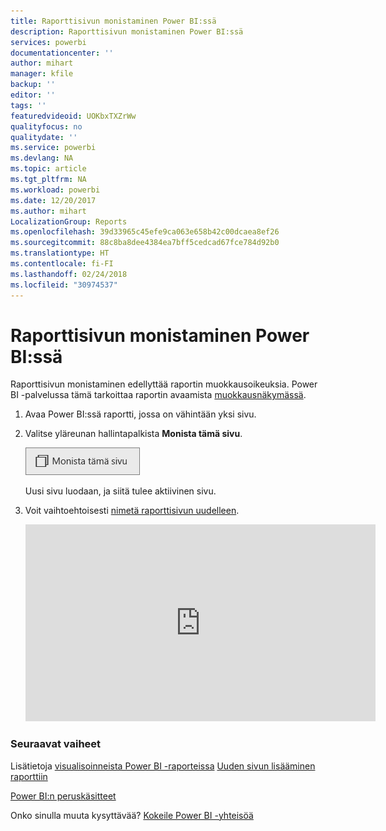 ```yaml
---
title: Raporttisivun monistaminen Power BI:ssä
description: Raporttisivun monistaminen Power BI:ssä
services: powerbi
documentationcenter: ''
author: mihart
manager: kfile
backup: ''
editor: ''
tags: ''
featuredvideoid: UOKbxTXZrWw
qualityfocus: no
qualitydate: ''
ms.service: powerbi
ms.devlang: NA
ms.topic: article
ms.tgt_pltfrm: NA
ms.workload: powerbi
ms.date: 12/20/2017
ms.author: mihart
LocalizationGroup: Reports
ms.openlocfilehash: 39d33965c45efe9ca063e658b42c00dcaea8ef26
ms.sourcegitcommit: 88c8ba8dee4384ea7bff5cedcad67fce784d92b0
ms.translationtype: HT
ms.contentlocale: fi-FI
ms.lasthandoff: 02/24/2018
ms.locfileid: "30974537"
---
```

# <a name="duplicate-a-report-page-in-power-bi"></a>Raporttisivun monistaminen Power BI:ssä
Raporttisivun monistaminen edellyttää raportin muokkausoikeuksia. Power BI -palvelussa tämä tarkoittaa raportin avaamista [muokkausnäkymässä](service-reading-view-and-editing-view.md). 


1. Avaa Power BI:ssä raportti, jossa on vähintään yksi sivu. 

2. Valitse yläreunan hallintapalkista **Monista tämä sivu**.
   
   ![](media/power-bi-report-copy-paste-page/pbi_duplicate_new.png)
   
   Uusi sivu luodaan, ja siitä tulee aktiivinen sivu.
3. Voit vaihtoehtoisesti [nimetä raporttisivun uudelleen](service-rename.md).
   
   <iframe width="560" height="315" src="https://www.youtube.com/embed/UOKbxTXZrWw?list=PL1N57mwBHtN0JFoKSR0n-tBkUJHeMP2cP" frameborder="0" allowfullscreen></iframe>

### <a name="next-steps"></a>Seuraavat vaiheet
Lisätietoja [visualisoinneista Power BI -raporteissa](power-bi-report-visualizations.md)
[Uuden sivun lisääminen raporttiin](power-bi-report-add-page.md) 

[Power BI:n peruskäsitteet](service-basic-concepts.md) 

Onko sinulla muuta kysyttävää? [Kokeile Power BI -yhteisöä](http://community.powerbi.com/)

